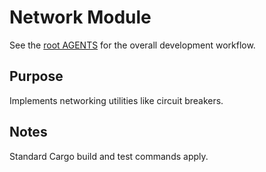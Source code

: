 # Network Module

See the [root AGENTS](../../AGENTS.md) for the overall development workflow.

## Purpose
Implements networking utilities like circuit breakers.

## Notes
Standard Cargo build and test commands apply.
